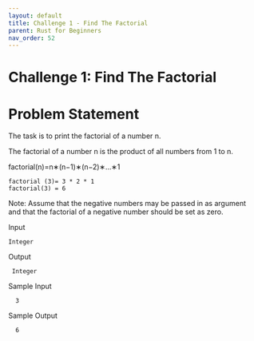 ```yaml
---
layout: default
title: Challenge 1 - Find The Factorial
parent: Rust for Beginners
nav_order: 52
---
```


# Challenge 1: Find The Factorial

# Problem Statement

The task is to print the factorial of a number n.

The factorial of a number n is the product of all numbers from 1 to n.

factorial(n)=n∗(n−1)∗(n−2)∗...∗1

```
factorial (3)= 3 * 2 * 1
factorial(3) = 6
```
Note: Assume that the negative numbers may be passed in as argument and that the factorial of a negative number should be set as zero.

Input 
```
Integer
```
Output

```
 Integer
```
Sample Input 

```
  3
```
Sample Output 

```
  6
```
